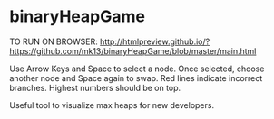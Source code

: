 binaryHeapGame
==============

TO RUN ON BROWSER: 
http://htmlpreview.github.io/?https://github.com/mk13/binaryHeapGame/blob/master/main.html 

Use Arrow Keys and Space to select a node. Once selected, choose another node and Space again to swap. Red lines indicate incorrect branches. Highest numbers should be on top.

Useful tool to visualize max heaps for new developers.
